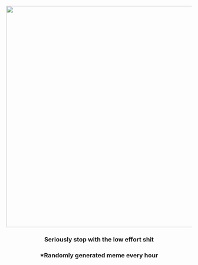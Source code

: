 <p align="center">
        <img src="https://i.redd.it/s7wr8fegbzy91.jpg" width="600" height="600">
        </p>
        <h3 align="center">Seriously stop with the low effort shit</h3>
        <h3 align="center">*Randomly generated meme every hour</h3>
    